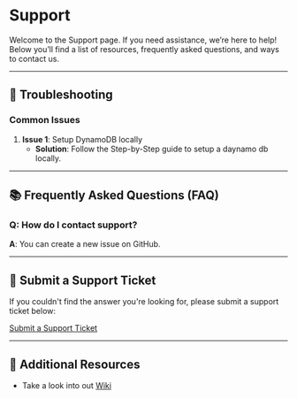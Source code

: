 # Support

Welcome to the Support page. If you need assistance, we’re here to help! Below you’ll find a list of resources, frequently asked questions, and ways to contact us.

---

## 🔧 Troubleshooting

### Common Issues

1. **Issue 1**: Setup DynamoDB locally 
    - **Solution**: Follow the Step-by-Step guide to setup a daynamo db locally.

---

## 📚 Frequently Asked Questions (FAQ)

### Q: How do I contact support?
**A**: You can create a new issue on GitHub.

---

## 📝 Submit a Support Ticket

If you couldn't find the answer you're looking for, please submit a support ticket below:

[Submit a Support Ticket](https://github.siemens.cloud/sdc/siemens-data-cloud-core/issues)

---

## 📄 Additional Resources

- Take a look into out [Wiki](https://github.siemens.cloud/sdc/siemens-data-cloud-core/wiki)
